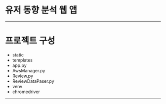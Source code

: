 # 유저 동향 분석 웹 앱 
***

# 프로젝트 구성 
- static 
- templates 
- app.py
- AwsManager.py
- Review.py
- ReviewDataPaser.py
- venv 
- chromedriver 

***